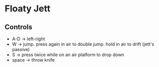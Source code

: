 # Floaty Jett

## Controls
- A-D   -> left-right
- W     -> jump. press again in air to double jump. hold in air to drift (jett's passive)
- S     -> press twice while on an air platform to drop down
- space -> throw knife